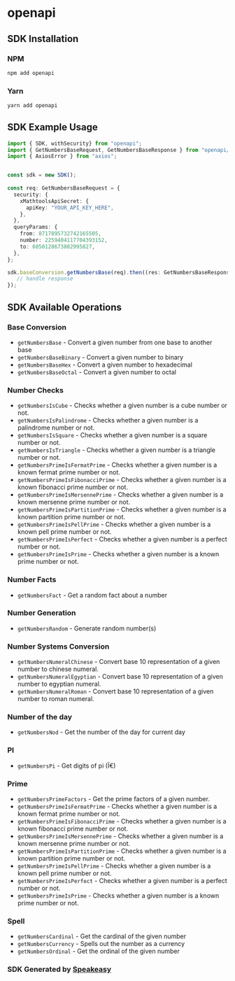 # openapi

<!-- Start SDK Installation -->
## SDK Installation

### NPM

```bash
npm add openapi
```

### Yarn

```bash
yarn add openapi
```
<!-- End SDK Installation -->

## SDK Example Usage
<!-- Start SDK Example Usage -->
```typescript
import { SDK, withSecurity} from "openapi";
import { GetNumbersBaseRequest, GetNumbersBaseResponse } from "openapi/src/sdk/models/operations";
import { AxiosError } from "axios";


const sdk = new SDK();
    
const req: GetNumbersBaseRequest = {
  security: {
    xMathtoolsApiSecret: {
      apiKey: "YOUR_API_KEY_HERE",
    },
  },
  queryParams: {
    from: 8717895732742165505,
    number: 2259404117704393152,
    to: 6050128673802995827,
  },
};

sdk.baseConversion.getNumbersBase(req).then((res: GetNumbersBaseResponse | AxiosError) => {
   // handle response
});
```
<!-- End SDK Example Usage -->

<!-- Start SDK Available Operations -->
## SDK Available Operations

### Base Conversion

* `getNumbersBase` - Convert a given number from one base to another base
* `getNumbersBaseBinary` - Convert a given number to binary
* `getNumbersBaseHex` - Convert a given number to hexadecimal
* `getNumbersBaseOctal` - Convert a given number to octal

### Number Checks

* `getNumbersIsCube` - Checks whether a given number is a cube number or not.
* `getNumbersIsPalindrome` - Checks whether a given number is a palindrome number or not.
* `getNumbersIsSquare` - Checks whether a given number is a square number or not.
* `getNumbersIsTriangle` - Checks whether a given number is a triangle number or not.
* `getNumbersPrimeIsFermatPrime` - Checks whether a given number is a known fermat prime number or not.
* `getNumbersPrimeIsFibonacciPrime` - Checks whether a given number is a known fibonacci prime number or not.
* `getNumbersPrimeIsMersennePrime` - Checks whether a given number is a known mersenne prime number or not.
* `getNumbersPrimeIsPartitionPrime` - Checks whether a given number is a known partition prime number or not.
* `getNumbersPrimeIsPellPrime` - Checks whether a given number is a known pell prime number or not.
* `getNumbersPrimeIsPerfect` - Checks whether a given number is a perfect number or not.
* `getNumbersPrimeIsPrime` - Checks whether a given number is a known prime number or not.

### Number Facts

* `getNumbersFact` - Get a random fact about a number

### Number Generation

* `getNumbersRandom` - Generate random number(s)

### Number Systems Conversion

* `getNumbersNumeralChinese` - Convert base 10 representation of a given number to chinese numeral.
* `getNumbersNumeralEgyptian` - Convert base 10 representation of a given number to egyptian numeral.
* `getNumbersNumeralRoman` - Convert base 10 representation of a given number to roman numeral.

### Number of the day

* `getNumbersNod` - Get the number of the day for current day

### PI

* `getNumbersPi` - Get digits of pi (Ï€)

### Prime

* `getNumbersPrimeFactors` - Get the prime factors of a given number.
* `getNumbersPrimeIsFermatPrime` - Checks whether a given number is a known fermat prime number or not.
* `getNumbersPrimeIsFibonacciPrime` - Checks whether a given number is a known fibonacci prime number or not.
* `getNumbersPrimeIsMersennePrime` - Checks whether a given number is a known mersenne prime number or not.
* `getNumbersPrimeIsPartitionPrime` - Checks whether a given number is a known partition prime number or not.
* `getNumbersPrimeIsPellPrime` - Checks whether a given number is a known pell prime number or not.
* `getNumbersPrimeIsPerfect` - Checks whether a given number is a perfect number or not.
* `getNumbersPrimeIsPrime` - Checks whether a given number is a known prime number or not.

### Spell

* `getNumbersCardinal` - Get the cardinal of the given number
* `getNumbersCurrency` - Spells out the number as a currency
* `getNumbersOrdinal` - Get the ordinal of the given number

<!-- End SDK Available Operations -->

### SDK Generated by [Speakeasy](https://docs.speakeasyapi.dev/docs/using-speakeasy/client-sdks)

